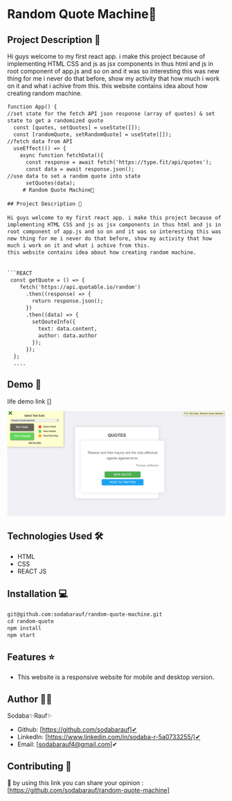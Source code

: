 # Random Quote Machine🚀

## Project Description 📝

Hi guys welcome to my first react app. i make this project because of implementing HTML CSS and js as jsx components in thus html and js in root component of app.js and so on and it was so interesting this was new thing for me i never do that before, show my activity that how much i work on it and what i achive from this.
this website contains idea about how creating random machine.


```REACT
function App() {
//set state for the fetch API json response (array of quotes) & set state to get a randomized quote
  const [quotes, setQuotes] = useState([]);
  const [randomQuote, setRandomQuote] = useState([]);
//fetch data from API
  useEffect(() => {
    async function fetchData(){
      const response = await fetch('https://type.fit/api/quotes');
      const data = await response.json();
//use data to set a random quote into state
      setQuotes(data);
     # Random Quote Machine🚀

## Project Description 📝

Hi guys welcome to my first react app. i make this project because of implementing HTML CSS and js as jsx components in thus html and js in root component of app.js and so on and it was so interesting this was new thing for me i never do that before, show my activity that how much i work on it and what i achive from this.
this website contains idea about how creating random machine.


```REACT
 const getQuote = () => {
    fetch('https://api.quotable.io/random')
      .then((response) => {
        return response.json();
      })
      .then((data) => {
        setQouteInfo({
          text: data.content,
          author: data.author
        });
      });
  };
  ....
```

## Demo 📸
life demo link []

![screenshot](./assets/capture_240819_234359.png)

## Technologies Used 🛠️
- HTML
- CSS
- REACT JS

## Installation 💻

```clone
git@github.com:sodabarauf/random-quote-machine.git
cd random-quote
npm install
npm start
```
## Features ⭐
- This website is a responsive website for mobile and desktop version. 

## Author 👩‍💼
Sodaba✨Rauf✨
- Github: [https://github.com/sodabarauf]✔
- LinkedIn: [https://www.linkedin.com/in/sodaba-r-5a0733255/]✔
- Email: [sodabarauf4@gmail.com]✔

## Contributing 🤝
🎇 by using this link you can share your opinion : [https://github.com/sodabarauf/random-quote-machine]
